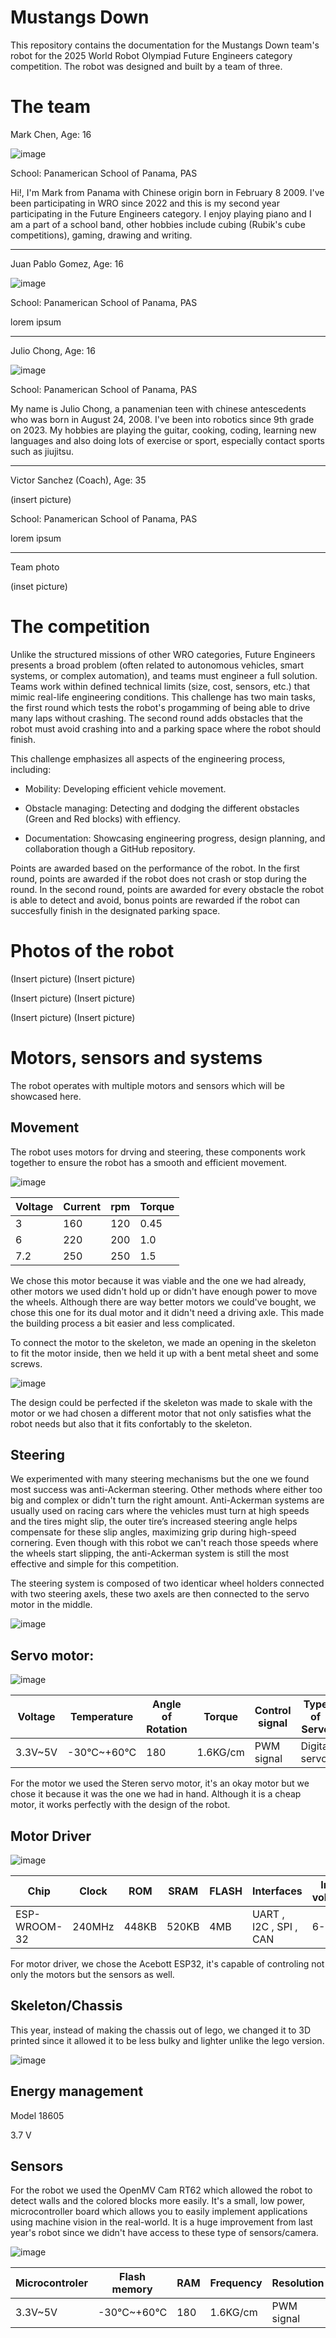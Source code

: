 Mustangs Down
====

This repository contains the documentation for the Mustangs Down team's robot for the 2025 World Robot Olympiad Future Engineers category competition. The robot was designed and built by a team of three.

The team
======

Mark Chen, Age: 16

![image](https://github.com/user-attachments/assets/263bca30-1d4f-4f59-a675-890829c32520)

School: Panamerican School of Panama, PAS

Hi!, I'm Mark from Panama with Chinese origin born in February 8 2009. I've been participating in WRO since 2022 and this is my second year participating in the Future Engineers category. I enjoy playing piano and I am a part of a school band, other hobbies include cubing (Rubik's cube competitions), gaming, drawing and writing.

----

Juan Pablo Gomez, Age: 16

![image](https://github.com/user-attachments/assets/b9244ac9-54e1-4af8-89d1-042ac478571a)

School: Panamerican School of Panama, PAS

lorem ipsum

----

Julio Chong, Age: 16

![image](https://github.com/user-attachments/assets/39dfb391-f71d-4759-b822-fce67cd3f061)

School: Panamerican School of Panama, PAS

My name is Julio Chong, a panamenian teen with chinese antescedents who was born in August 24, 2008. I've been into robotics since 9th grade on 2023. My hobbies are playing the guitar, cooking, coding, learning new languages and also doing lots of exercise or sport, especially contact sports such as jiujitsu.

----

Victor Sanchez (Coach), Age: 35

(insert picture)

School: Panamerican School of Panama, PAS

lorem ipsum

----

Team photo

(inset picture)

The competition
====

Unlike the structured missions of other WRO categories, Future Engineers presents a broad problem (often related to autonomous vehicles, smart systems, or complex automation), and teams must engineer a full solution. Teams work within defined technical limits (size, cost, sensors, etc.) that mimic real-life engineering conditions. This challenge has two main tasks, the first round which tests the robot's progamming of being able to drive many laps without crashing. The second round adds obstacles that the robot must avoid crashing into and a parking space where the robot should finish.

This challenge emphasizes all aspects of the engineering process, including:

- Mobility: Developing efficient vehicle movement.

- Obstacle managing: Detecting and dodging the different obstacles (Green and Red blocks) with effiency.

- Documentation: Showcasing engineering progress, design planning, and collaboration though a GitHub repository.

Points are awarded based on the performance of the robot. In the first round, points are awarded if the robot does not crash or stop during the round. In the second round, points are awarded for every obstacle the robot is able to detect and avoid, bonus points are rewarded if the robot can succesfully finish in the designated parking space.

Photos of the robot
====

(Insert picture) (Insert picture)

(Insert picture) (Insert picture)

(Insert picture) (Insert picture)

Motors, sensors and systems
====
The robot operates with multiple motors and sensors which will be showcased here.

Movement
----
The robot uses motors for drving and steering, these components work together to ensure the robot has a smooth and efficient movement.

![image](https://github.com/user-attachments/assets/fbd40ed2-1a61-49ba-8580-67152f42db4c)

|  Voltage |   Current  |   rpm    |  Torque  |
|----------|------------|----------|----------|
|    3     |    160     |   120    |   0.45   |
|    6     |    220     |   200    |    1.0   |
|   7.2    |    250     |   250    |    1.5   |

We chose this motor because it was viable and the one we had already, other motors we used didn't hold up or didn't have enough power to move the wheels. Although there are way better motors we could've bought, we chose this one for its dual motor and it didn't need a driving axle. This made the building process a bit easier and less complicated.

To connect the motor to the skeleton, we made an opening in the skeleton to fit the motor inside, then we held it up with a bent metal sheet and some screws.

![image](https://github.com/user-attachments/assets/bd00b6b5-922a-49a0-bb43-03d6022214f9)

The design could be perfected if the skeleton was made to skale with the motor or we had chosen a different motor that not only satisfies what the robot needs but also that it fits confortably to the skeleton.

Steering
----
We experimented with many steering mechanisms but the one we found most success was anti-Ackerman steering. Other methods where either too big and complex or didn't turn the right amount. Anti-Ackerman systems are usually used on racing cars where the vehicles must turn at high speeds and the tires might slip, the outer tire’s increased steering angle helps compensate for these slip angles, maximizing grip during high-speed cornering. Even though with this robot we can't reach those speeds where the wheels start slipping, the anti-Ackerman system is still the most effective and simple for this competition.

The steering system is composed of two identicar wheel holders connected with two steering axels, these two axels are then connected to the servo motor in the middle.

![image](https://github.com/user-attachments/assets/c8e9e390-33da-499f-b02f-5bd69cfb3fcb)

Servo motor:
----

![image](https://github.com/user-attachments/assets/c1188e64-4b96-4dbb-88fa-45dc8717d740) 

|  Voltage |   Temperature   |   Angle of Rotation    |    Torque    |  Control signal  |  Type of Servo  |
|----------|-----------------|------------------------|--------------|------------------|-----------------|
|  3.3V~5V |   -30°C~+60°C   |          180           |   1.6KG/cm   |    PWM signal    |  Digital servo  |

For the motor we used the Steren servo motor, it's an okay motor but we chose it because it was the one we had in hand. Although it is a cheap motor, it works perfectly with the design of the robot.

Motor Driver
----

![image](https://github.com/user-attachments/assets/badc365a-1382-4089-88d6-2129cc35cae7)

|     Chip     |   Clock   |   ROM   |  SRAM  |  FLASH  |        Interfaces        |  Input voltages  |
|--------------|-----------|---------|--------|---------|--------------------------|------------------|
| ESP-WROOM-32 |   240MHz  |  448KB  |  520KB |   4MB   |  UART , I2C , SPI , CAN  |      6-18V       |

For motor driver, we chose the Acebott ESP32, it's capable of controling not only the motors but the sensors as well.

Skeleton/Chassis
----

This year, instead of making the chassis out of lego, we changed it to 3D printed since it allowed it to be less bulky and lighter unlike the lego version. 

![image](https://github.com/user-attachments/assets/9f6c9e10-1ba4-45d7-8874-0108a5bd213f)

Energy management
----

Model 18605

3.7 V

Sensors
----

For the robot we used the OpenMV Cam RT62 which allowed the robot to detect walls and the colored blocks more easily. It's a small, low power, microcontroller board which allows you to easily implement applications using machine vision in the real-world. It is a huge improvement from last year's robot since we didn't have access to these type of sensors/camera.

![image](https://github.com/user-attachments/assets/b646f95c-ab16-4efc-8822-66b5377803ac)

|  Microcontroler |   Flash memory   |  RAM   |    Frequency    |  Resolution  |  FPS  |
|----------|-----------------|------------------------|--------------|------------------|-----------------|
|  3.3V~5V |   -30°C~+60°C   |          180           |   1.6KG/cm   |    PWM signal    |  Digital servo  |

